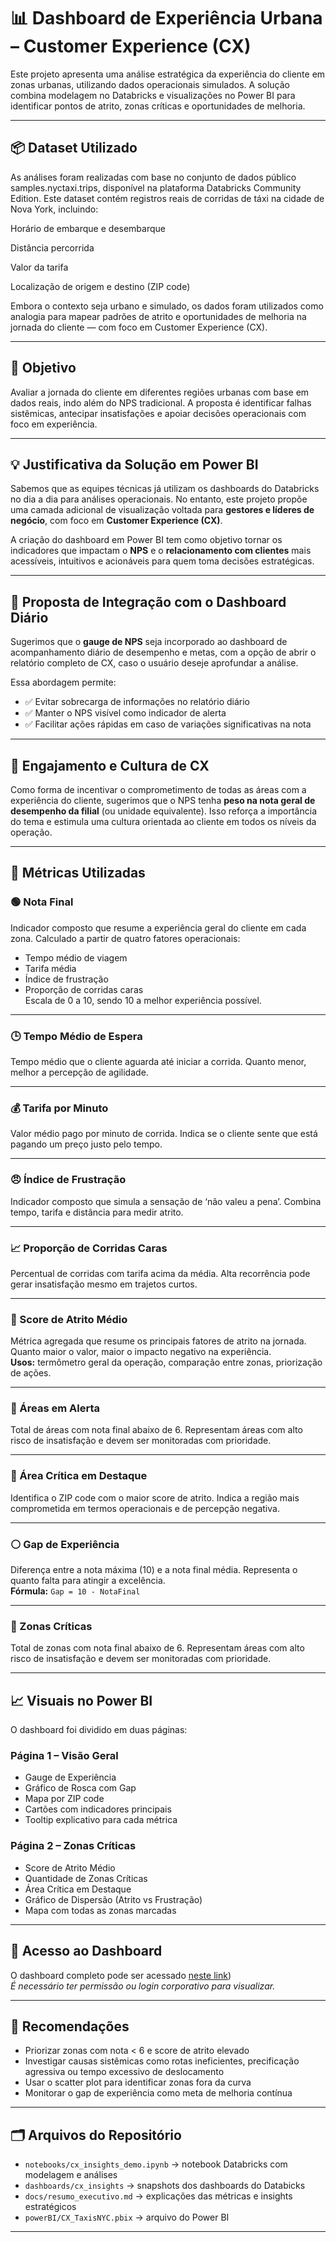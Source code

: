 # 📊 Dashboard de Experiência Urbana – Customer Experience (CX)

Este projeto apresenta uma análise estratégica da experiência do cliente em zonas urbanas, utilizando dados operacionais simulados. A solução combina modelagem no Databricks e visualizações no Power BI para identificar pontos de atrito, zonas críticas e oportunidades de melhoria.

---

## 📦 Dataset Utilizado
As análises foram realizadas com base no conjunto de dados público samples.nyctaxi.trips, disponível na plataforma Databricks Community Edition. Este dataset contém registros reais de corridas de táxi na cidade de Nova York, incluindo:

Horário de embarque e desembarque

Distância percorrida

Valor da tarifa

Localização de origem e destino (ZIP code)

Embora o contexto seja urbano e simulado, os dados foram utilizados como analogia para mapear padrões de atrito e oportunidades de melhoria na jornada do cliente — com foco em Customer Experience (CX).

---

## 🎯 Objetivo

Avaliar a jornada do cliente em diferentes regiões urbanas com base em dados reais, indo além do NPS tradicional. A proposta é identificar falhas sistêmicas, antecipar insatisfações e apoiar decisões operacionais com foco em experiência.

---

## 💡 Justificativa da Solução em Power BI

Sabemos que as equipes técnicas já utilizam os dashboards do Databricks no dia a dia para análises operacionais. No entanto, este projeto propõe uma camada adicional de visualização voltada para **gestores e líderes de negócio**, com foco em **Customer Experience (CX)**.

A criação do dashboard em Power BI tem como objetivo tornar os indicadores que impactam o **NPS** e o **relacionamento com clientes** mais acessíveis, intuitivos e acionáveis para quem toma decisões estratégicas.

---

## 🧭 Proposta de Integração com o Dashboard Diário

Sugerimos que o **gauge de NPS** seja incorporado ao dashboard de acompanhamento diário de desempenho e metas, com a opção de abrir o relatório completo de CX, caso o usuário deseje aprofundar a análise.

Essa abordagem permite:

- ✅ Evitar sobrecarga de informações no relatório diário
- ✅ Manter o NPS visível como indicador de alerta
- ✅ Facilitar ações rápidas em caso de variações significativas na nota

---

## 🤝 Engajamento e Cultura de CX

Como forma de incentivar o comprometimento de todas as áreas com a experiência do cliente, sugerimos que o NPS tenha **peso na nota geral de desempenho da filial** (ou unidade equivalente). Isso reforça a importância do tema e estimula uma cultura orientada ao cliente em todos os níveis da operação.


---

## 🧩 Métricas Utilizadas

### 🟢 Nota Final
Indicador composto que resume a experiência geral do cliente em cada zona. Calculado a partir de quatro fatores operacionais:
- Tempo médio de viagem  
- Tarifa média  
- Índice de frustração  
- Proporção de corridas caras  
Escala de 0 a 10, sendo 10 a melhor experiência possível.

---

### 🕒 Tempo Médio de Espera
Tempo médio que o cliente aguarda até iniciar a corrida. Quanto menor, melhor a percepção de agilidade.

---

### 💰 Tarifa por Minuto
Valor médio pago por minuto de corrida. Indica se o cliente sente que está pagando um preço justo pelo tempo.

---

### 😠 Índice de Frustração
Indicador composto que simula a sensação de ‘não valeu a pena’. Combina tempo, tarifa e distância para medir atrito.

---

### 📈 Proporção de Corridas Caras
Percentual de corridas com tarifa acima da média. Alta recorrência pode gerar insatisfação mesmo em trajetos curtos.

---

### 🧮 Score de Atrito Médio
Métrica agregada que resume os principais fatores de atrito na jornada. Quanto maior o valor, maior o impacto negativo na experiência.  
**Usos:** termômetro geral da operação, comparação entre zonas, priorização de ações.

---

### 🔴 Áreas em Alerta
Total de áreas com nota final abaixo de 6. Representam áreas com alto risco de insatisfação e devem ser monitoradas com prioridade.

---

### 📍 Área Crítica em Destaque
Identifica o ZIP code com o maior score de atrito. Indica a região mais comprometida em termos operacionais e de percepção negativa.

---

### ⚪ Gap de Experiência
Diferença entre a nota máxima (10) e a nota final média. Representa o quanto falta para atingir a excelência.  
**Fórmula:** `Gap = 10 - NotaFinal`

---

### 🔴 Zonas Críticas
Total de zonas com nota final abaixo de 6. Representam áreas com alto risco de insatisfação e devem ser monitoradas com prioridade.

---

## 📈 Visuais no Power BI

O dashboard foi dividido em duas páginas:

### Página 1 – Visão Geral
- Gauge de Experiência  
- Gráfico de Rosca com Gap  
- Mapa por ZIP code  
- Cartões com indicadores principais  
- Tooltip explicativo para cada métrica

### Página 2 – Zonas Críticas
- Score de Atrito Médio  
- Quantidade de Zonas Críticas  
- Área Crítica em Destaque  
- Gráfico de Dispersão (Atrito vs Frustração)  
- Mapa com todas as zonas marcadas

---

## 🔗 Acesso ao Dashboard

O dashboard completo pode ser acessado [neste link](https://app.powerbi.com/view?r=eyJrIjoiZDFjZDVmZmMtYmZkZS00MGZlLTg2Y2ItZjFlYzBkOTYxNjBkIiwidCI6IjY1OWNlMmI4LTA3MTQtNDE5OC04YzM4LWRjOWI2MGFhYmI1NyJ9))  
*É necessário ter permissão ou login corporativo para visualizar.*

---


## 🧠 Recomendações

- Priorizar zonas com nota < 6 e score de atrito elevado  
- Investigar causas sistêmicas como rotas ineficientes, precificação agressiva ou tempo excessivo de deslocamento  
- Usar o scatter plot para identificar zonas fora da curva  
- Monitorar o gap de experiência como meta de melhoria contínua

---

## 🗂️ Arquivos do Repositório

- `notebooks/cx_insights_demo.ipynb` → notebook Databricks com modelagem e análises  
- `dashboards/cx_insights` → snapshots dos dashboards do Databicks  
- `docs/resumo_executivo.md` → explicações das métricas e insights estratégicos  
- `powerBI/CX_TaxisNYC.pbix` → arquivo do Power BI

---


